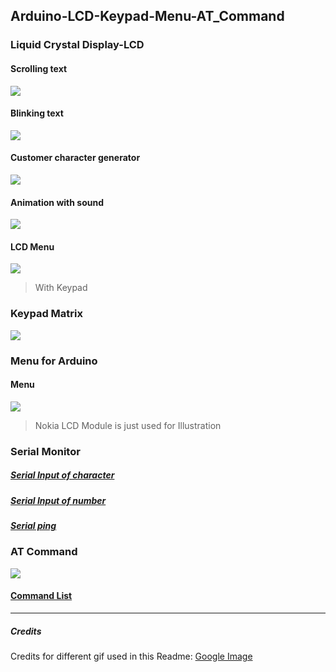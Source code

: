 ## Arduino-LCD-Keypad-Menu-AT_Command

### Liquid Crystal Display-LCD
#### Scrolling text
![](https://i2.wp.com/randomnerdtutorials.com/wp-content/uploads/2018/07/scrolling-text.gif?resize=480%2C270&ssl=1)
#### Blinking text
![](https://thumbs.gfycat.com/PaltryNimbleAndeancondor-size_restricted.gif)
#### Customer character generator
![](https://cdn.sparkfun.com/assets/learn_tutorials/9/0/5/Basic_Character_LCD_Tutorial.gif)
#### Animation with sound
![](https://media0.giphy.com/media/11O1G5sCqxJ9gk/source.gif)
#### LCD Menu
![](https://cdn.instructables.com/ORIG/FSZ/BMLF/IPET1DA5/FSZBMLFIPET1DA5.jpg)
> With Keypad

### Keypad Matrix
![](http://osoyoo.com/wp-content/uploads/2017/09/keypad-password.gif)

### Menu for Arduino
#### Menu
![](http://exploreembedded.com/wiki/images/e/e3/Rotory_menu.gif)
> Nokia LCD Module is just used for Illustration

### Serial Monitor
##### [Serial Input of character](https://github.com/oddRishav/Arduino-LCD-Keypad-Menu-AT_Command/tree/master/Serial%20Monitor%2C%209600/Serial_Input_of_character)
##### [Serial Input of number](https://github.com/oddRishav/Arduino-LCD-Keypad-Menu-AT_Command/tree/master/Serial%20Monitor%2C%209600/Serial_Input_of_number)
##### [Serial ping](https://github.com/oddRishav/Arduino-LCD-Keypad-Menu-AT_Command/tree/master/Serial_data_0rx_1tx)
### AT Command
![](https://www.engineersgarage.com/wp-content/uploads/2019/07/Image-Showing-Classification-AT-Commands.jpg)
#### [Command List](https://github.com/oddRishav/Arduino-LCD-Keypad-Menu-AT_Command/blob/master/AT%20Commands.docx)

---

##### Credits
Credits for different gif used in this Readme: [Google Image](https://images.google.com/) 
